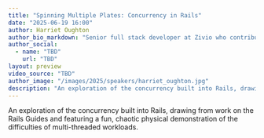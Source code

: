 ```yaml
---
title: "Spinning Multiple Plates: Concurrency in Rails"
date: "2025-06-19 16:00"
author: Harriet Oughton
author_bio_markdown: "Senior full stack developer at Zivio who contributes to Rails Guides and organizes the international WNB.rb group. Previously worked in music education with a Masters in Education from Cambridge."
author_social:
  - name: "TBD"
    url: "TBD"
layout: preview
video_source: "TBD"
author_image: "/images/2025/speakers/harriet_oughton.jpg"
description: "An exploration of the concurrency built into Rails, drawing from work on the Rails Guides and featuring a fun, chaotic physical demonstration of the difficulties of multi-threaded workloads."
---
```


An exploration of the concurrency built into Rails, drawing from work on the Rails Guides and featuring a fun, chaotic physical demonstration of the difficulties of multi-threaded workloads.